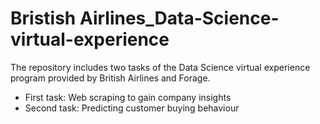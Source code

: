 # Bristish Airlines_Data-Science-virtual-experience
The repository includes two tasks of the Data Science virtual experience program provided by British Airlines and Forage.
 - First task: Web scraping to gain company insights
 - Second task: Predicting customer buying behaviour
